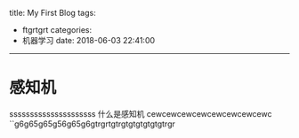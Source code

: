 title: My First Blog
tags:
  - ftgrtgrt
categories:
  - 机器学习
date: 2018-06-03 22:41:00
---
# 感知机
sssssssssssssssssssss
什么是感知机
cewcewcewcewcewcewcewcewc
``g6g65g65g56g65g6gtrgrtgtrgtgtgtgtgtgtrgr